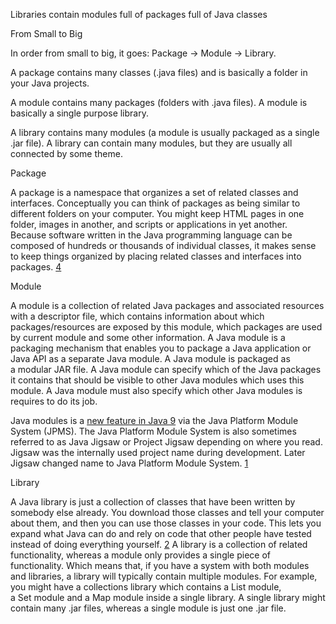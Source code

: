 Libraries contain modules full of packages full of Java classes

From Small to Big

In order from small to big, it goes: Package -> Module -> Library.

A package contains many classes (.java files) and is basically a folder in your Java projects.

A module contains many packages (folders with .java files). A module is basically a single purpose library.

A library contains many modules (a module is usually packaged as a single .jar file). A library can contain many modules, but they are usually all connected by some theme.

Package

A package is a namespace that organizes a set of related classes and interfaces. Conceptually you can think of packages as being similar to different folders on your computer. You might keep HTML pages in one folder, images in another, and scripts or applications in yet another. Because software written in the Java programming language can be composed of hundreds or thousands of individual classes, it makes sense to keep things organized by placing related classes and interfaces into packages. [4](https://docs.oracle.com/javase/tutorial/java/concepts/package.html)

Module

A module is a collection of related Java packages and associated resources with a descriptor file, which contains information about which packages/resources are exposed by this module, which packages are used by current module and some other information. A Java module is a packaging mechanism that enables you to package a Java application or Java API as a separate Java module. A Java module is packaged as a modular JAR file. A Java module can specify which of the Java packages it contains that should be visible to other Java modules which uses this module. A Java module must also specify which other Java modules is requires to do its job.

Java modules is a [new feature in Java 9](http://tutorials.jenkov.com/java/index.html#new-in-java-9) via the Java Platform Module System (JPMS). The Java Platform Module System is also sometimes referred to as Java Jigsaw or Project Jigsaw depending on where you read. Jigsaw was the internally used project name during development. Later Jigsaw changed name to Java Platform Module System. [1](http://tutorials.jenkov.com/java/modules.html)

Library

A Java library is just a collection of classes that have been written by somebody else already. You download those classes and tell your computer about them, and then you can use those classes in your code. This lets you expand what Java can do and rely on code that other people have tested instead of doing everything yourself. [2](https://happycoding.io/tutorials/java/libraries) A library is a collection of related functionality, whereas a module only provides a single piece of functionality. Which means that, if you have a system with both modules and libraries, a library will typically contain multiple modules. For example, you might have a collections library which contains a List module, a Set module and a Map module inside a single library. A single library might contain many .jar files, whereas a single module is just one .jar file. 
